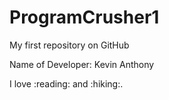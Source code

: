 # ProgramCrusher1
My first repository on GitHub

Name of Developer: Kevin Anthony

I love :reading: and :hiking:.
